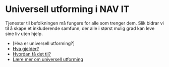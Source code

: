 # Universell utforming i NAV IT

<p class="typo-ingress">Tjenester til befolkningen må fungere for alle som trenger dem. Slik bidrar vi til å skape et inkluderende samfunn, der alle i størst mulig grad kan leve sine liv uten hjelp.</p>

* [Hva er universell utforming?]
* [Hva gjelder?](/hva-gjelder/)
* [Hvordan få det til?](/hvordan-faa-det-til/)
* [Lære mer om universell utforming](/lære-mer/)

